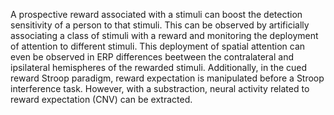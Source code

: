 A prospective reward associated with a stimuli can boost the detection sensitivity of a person to that stimuli. This can be observed by artificially associating a class of stimuli with a reward and monitoring the deployment of attention to different stimuli. This deployment of spatial attention can even be observed in ERP differences beetween the contralateral and ipsilateral hemispheres of the rewarded stimuli. Additionally, in the cued reward Stroop paradigm, reward expectation is manipulated before a Stroop interference task. However, with a substraction, neural activity related to reward expectation (CNV) can be extracted.